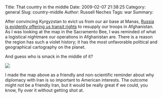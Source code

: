 Title: That country in the middle
Date: 2009-02-07 21:38:25
Category: general
Slug: country-middle
Author: Russell Neches
Tags: war
Summary: 


After convincing Kyrgyzstan to evict us from our air base at Manas,
[Russia is evidently offering us transit
rights](http://www.google.com/hostednews/ap/article/ALeqM5j433uep2PZrSoonajNcqEyhScwFwD966B3KO1)
to resupply our troops in Afghanistan. As I was looking at the map in
the Sacramento Bee, I was reminded of what a logistical nightmare our
operations in Afghanistan are. There is a reason the region has such a
violet history; it has the most unfavorable political and geographical
cartography on the planet.

And guess who is smack in the middle of it?

![](http://vort.org/media/images/central_asia_wtf.png)

I made the map above as a friendly and non-scientific reminder about why
diplomacy with Iran is so important to American interests. The outcome
might not be a friendly Iran, but it would be really great if we could,
you know, fly over it without getting shot at.
